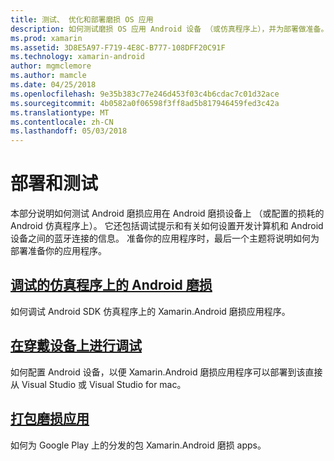 ```yaml
---
title: 测试、 优化和部署磨损 OS 应用
description: 如何测试磨损 OS 应用 Android 设备 （或仿真程序上），并为部署做准备。
ms.prod: xamarin
ms.assetid: 3D8E5A97-F719-4E8C-B777-108DFF20C91F
ms.technology: xamarin-android
author: mgmclemore
ms.author: mamcle
ms.date: 04/25/2018
ms.openlocfilehash: 9e35b383c77e246d453f03c4b6cdac7c01d32ace
ms.sourcegitcommit: 4b0582a0f06598f3ff8ad5b817946459fed3c42a
ms.translationtype: MT
ms.contentlocale: zh-CN
ms.lasthandoff: 05/03/2018
---
```

# <a name="deployment-and-testing"></a>部署和测试

本部分说明如何测试 Android 磨损应用在 Android 磨损设备上 （或配置的损耗的 Android 仿真程序上）。 它还包括调试提示和有关如何设置开发计算机和 Android 设备之间的蓝牙连接的信息。
准备你的应用程序时，最后一个主题将说明如何为部署准备你的应用程序。

## <a name="debug-android-wear-on-an-emulatorandroidweardeploy-testdebug-on-emulatormd"></a>[调试的仿真程序上的 Android 磨损](~/android/wear/deploy-test/debug-on-emulator.md)

如何调试 Android SDK 仿真程序上的 Xamarin.Android 磨损应用程序。

## <a name="debug-on-a-wear-deviceandroidweardeploy-testdebug-on-devicemd"></a>[在穿戴设备上进行调试](~/android/wear/deploy-test/debug-on-device.md)

如何配置 Android 设备，以便 Xamarin.Android 磨损应用程序可以部署到该直接从 Visual Studio 或 Visual Studio for mac。

##  <a name="packaging-wear-appsandroidweardeploy-testpackagingmd"></a>[打包磨损应用](~/android/wear/deploy-test/packaging.md)

如何为 Google Play 上的分发的包 Xamarin.Android 磨损 apps。

